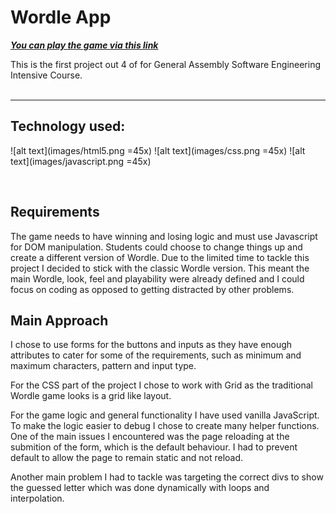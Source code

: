 # Wordle App

[**_You can play the game via this link_**](https://lyli127.github.io/wordle-app/)

This is the first project out 4 of for General Assembly Software Engineering Intensive Course.
<br/>
<br/>

---

## Technology used:

![alt text](images/html5.png =45x) ![alt text](images/css.png =45x) ![alt text](images/javascript.png =45x)

<br/>

## Requirements

The game needs to have winning and losing logic and must use Javascript for DOM manipulation.
Students could choose to change things up and create a different version of Wordle. Due to the limited time to tackle this project I decided to stick with the classic Wordle version. This meant the main Wordle, look, feel and playability were already defined and I could focus on coding as opposed to getting distracted by other problems.

## Main Approach

I chose to use forms for the buttons and inputs as they have enough attributes to cater for some of the requirements, such as minimum and maximum characters, pattern and input type.

For the CSS part of the project I chose to work with Grid as the traditional Wordle game looks is a grid like layout.

For the game logic and general functionality I have used vanilla JavaScript. To make the logic easier to debug I chose to create many helper functions. One of the main issues I encountered was the page reloading at the submition of the form, which is the default behaviour. I had to prevent default to allow the page to remain static and not reload.

Another main problem I had to tackle was targeting the correct divs to show the guessed letter which was done dynamically with loops and interpolation.
